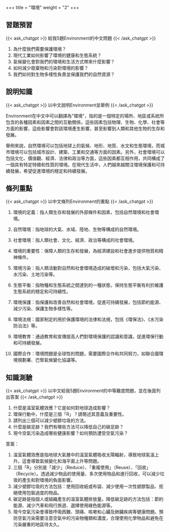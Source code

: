 +++
title = "環境"
weight = "2"
+++
## 習題預習
{{< ask_chatgpt >}}
給我5題Environment的中文問題
{{< /ask_chatgpt >}}

1. 為什麼我們需要保護環境？
2. 現代工業如何影響了環境的健康和生態系統？
3. 氣候變化會對我們的環境和生活方式帶來什麼影響？
4. 如何減少廢棄物和污染對環境的影響？
5. 我們如何對生物多樣性負責並保護我們的自然資源？   

## 說明知識
{{< ask_chatgpt >}}
以中文說明Environment並舉例
{{< /ask_chatgpt >}}

Environment在中文中可以翻譯為"環境"，指的是一個特定的場所、地區或系統所包含的各種因素和因素之間的互動關係，這些因素包括物理、生物、化學、社會等方面的影響，這些影響會對該環境產生影響，甚至影響到人類和其他生物的生存和發展。 

舉例來說，自然環境可以包括地球上的氣候、地形、地質、水文和生態環境，而城市環境可以包括城市設計、建築、工業和交通等方面的因素。另外，社會環境可以包括文化、價值觀、經濟、法律和政治等方面，這些因素都互相作用，共同構成了一個具有特定特徵和性質的環境。在現代生活中，人們越來越關注環境保護和可持續發展，希望促進環境的穩定和持續發展。   

## 條列重點
{{< ask_chatgpt >}}
以中文條列Environment的重點
{{< /ask_chatgpt >}}

1. 環境的定義：指人類生存和發展的外部條件和因素，包括自然環境和社會環境。

2. 自然環境：指地球的大氣、水域、陸地、生物等構成的自然環境。

3. 社會環境：指人類社會、文化、經濟、政治等構成的社會環境。

4. 環境的重要性：保障人類的生存和發展，為經濟建設和社會進步提供物質和精神條件。

5. 環境污染：指人類活動對自然和社會環境造成的破壞和污染，包括大氣污染、水污染、土地污染等。

6. 生態平衡：指物種和生態系統之間達到的一種狀態，保持生態平衡有利於維護生態系統的穩定和可持續性。

7. 環境保護：指保護和改善自然和社會環境，促進可持續發展，包括節約能源、減少污染、保護生物多樣性等。

8. 環境法規：國家制定的用於保護環境的法律和法規，包括《環保法》、《水污染防治法》等。

9. 環境教育：通過教育和宣傳提高人們對環境保護的認識和意識，促進環保行動和可持續發展。

10. 國際合作：環境問題是全球性的問題，需要國際合作和共同努力，如聯合國環境規劃署、巴黎氣候變化協議等。   

## 知識測驗
{{< ask_chatgpt >}}
以中文給我5題Environment的中等難度問題，並在後面列出答案
{{< /ask_chatgpt >}}

1. 什麼是溫室氣體效應？它是如何對地球造成影響？
2. 環保行動中，什麼是三個「R」？請簡述其意義及重要性。
3. 請列出三個可以減少塑膠垃圾的方法。
4. 什麼是碳足跡？我們有哪些方法可以降低自己的碳足跡？
5. 現今空氣污染造成哪些健康影響？如何預防遭受空氣污染？

答案：
1. 溫室氣體效應是指地球大氣層中的溫室氣體吸收太陽輻射，導致地球氣溫上升。這會導致氣候變化和海平面上升等問題。
2. 三個「R」分別是「減少」（Reduce）、「重複使用」（Reuse）、「回收」（Recycle）。透過減少物品的使用量、多次使用物品和進行回收，可以減少垃圾的產生和對環境的負面影響。
3. 減少塑膠垃圾的方法包括：使用回收紙或布袋、減少使用一次性塑膠製品、拒絕使用包裝過度的物品。
4. 碳足跡是指個人或組織產生的溫室氣體排放量。降低碳足跡的方法包括：節約能源、減少汽車和飛行旅遊、選擇使用綠色能源等。
5. 現今空氣污染會導致呼吸困難、頭痛、咳嗽和心臟及肺臟疾病等健康問題。預防空氣污染需要注意空氣中的污染物種類和濃度，合理使用化學物品和避免在污染嚴重的地區待太久。   

